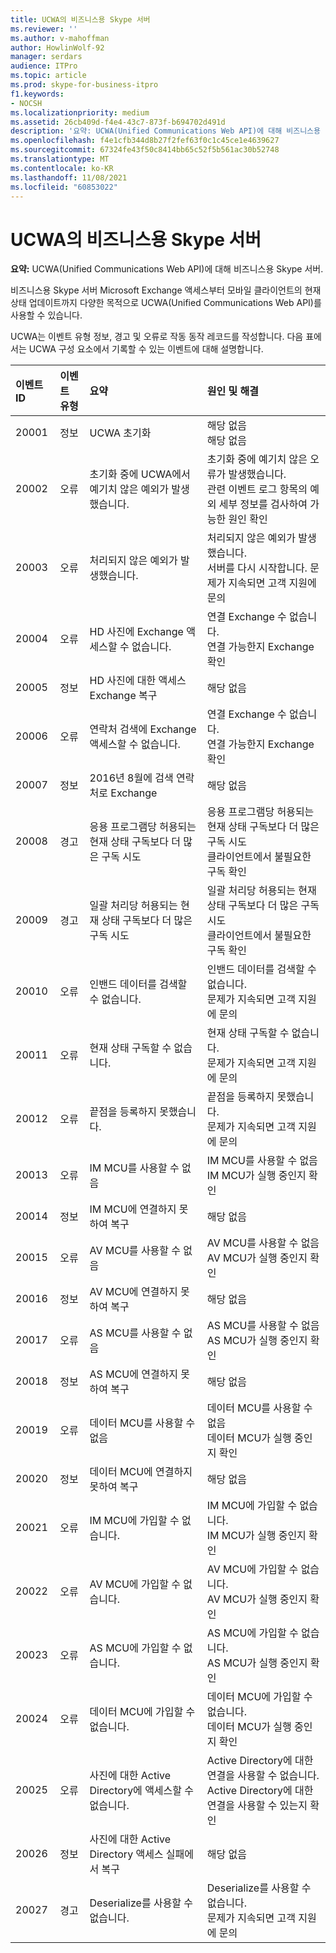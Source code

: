 ```yaml
---
title: UCWA의 비즈니스용 Skype 서버
ms.reviewer: ''
ms.author: v-mahoffman
author: HowlinWolf-92
manager: serdars
audience: ITPro
ms.topic: article
ms.prod: skype-for-business-itpro
f1.keywords:
- NOCSH
ms.localizationpriority: medium
ms.assetid: 26cb409d-f4e4-43c7-873f-b694702d491d
description: '요약: UCWA(Unified Communications Web API)에 대해 비즈니스용 Skype 서버.'
ms.openlocfilehash: f4e1cfb344d8b27f2fef63f0c1c45ce1e4639627
ms.sourcegitcommit: 67324fe43f50c8414bb65c52f5b561ac30b52748
ms.translationtype: MT
ms.contentlocale: ko-KR
ms.lasthandoff: 11/08/2021
ms.locfileid: "60853022"
---
```

# <a name="ucwa-events-in-skype-for-business-server"></a>UCWA의 비즈니스용 Skype 서버
 
**요약:** UCWA(Unified Communications Web API)에 대해 비즈니스용 Skype 서버.
  
비즈니스용 Skype 서버 Microsoft Exchange 액세스부터 모바일 클라이언트의 현재 상태 업데이트까지 다양한 목적으로 UCWA(Unified Communications Web API)를 사용할 수 있습니다.
  
UCWA는 이벤트 유형 정보, 경고 및 오류로 작동 동작 레코드를 작성합니다. 다음 표에서는 UCWA 구성 요소에서 기록할 수 있는 이벤트에 대해 설명합니다.
  
|**이벤트 ID**|**이벤트 유형**|**요약**|**원인 및 해결**|
|:-----|:-----|:-----|:-----|
|20001  <br/> |정보  <br/> |UCWA 초기화  <br/> |해당 없음  <br/> 해당 없음  <br/> |
|20002  <br/> |오류  <br/> |초기화 중에 UCWA에서 예기치 않은 예외가 발생했습니다.  <br/> |초기화 중에 예기치 않은 오류가 발생했습니다.  <br/> 관련 이벤트 로그 항목의 예외 세부 정보를 검사하여 가능한 원인 확인  <br/> |
|20003  <br/> |오류  <br/> |처리되지 않은 예외가 발생했습니다.  <br/> |처리되지 않은 예외가 발생했습니다.  <br/> 서버를 다시 시작합니다. 문제가 지속되면 고객 지원에 문의  <br/> |
|20004  <br/> |오류  <br/> |HD 사진에 Exchange 액세스할 수 없습니다.  <br/> |연결 Exchange 수 없습니다.  <br/> 연결 가능한지 Exchange 확인  <br/> |
|20005  <br/> |정보  <br/> |HD 사진에 대한 액세스 Exchange 복구  <br/> |해당 없음  <br/> |
|20006  <br/> |오류  <br/> |연락처 검색에 Exchange 액세스할 수 없습니다.  <br/> |연결 Exchange 수 없습니다.  <br/> 연결 가능한지 Exchange 확인  <br/> |
|20007  <br/> |정보  <br/> |2016년 8월에 검색 연락처로 Exchange  <br/> |해당 없음  <br/> |
|20008  <br/> |경고  <br/> |응용 프로그램당 허용되는 현재 상태 구독보다 더 많은 구독 시도  <br/> |응용 프로그램당 허용되는 현재 상태 구독보다 더 많은 구독 시도  <br/> 클라이언트에서 불필요한 구독 확인  <br/> |
|20009  <br/> |경고  <br/> |일괄 처리당 허용되는 현재 상태 구독보다 더 많은 구독 시도  <br/> |일괄 처리당 허용되는 현재 상태 구독보다 더 많은 구독 시도  <br/> 클라이언트에서 불필요한 구독 확인  <br/> |
|20010  <br/> |오류  <br/> |인밴드 데이터를 검색할 수 없습니다.  <br/> |인밴드 데이터를 검색할 수 없습니다.  <br/> 문제가 지속되면 고객 지원에 문의  <br/> |
|20011  <br/> |오류  <br/> |현재 상태 구독할 수 없습니다.  <br/> |현재 상태 구독할 수 없습니다.  <br/> 문제가 지속되면 고객 지원에 문의  <br/> |
|20012  <br/> |오류  <br/> |끝점을 등록하지 못했습니다.  <br/> |끝점을 등록하지 못했습니다.  <br/> 문제가 지속되면 고객 지원에 문의  <br/> |
|20013  <br/> |오류  <br/> |IM MCU를 사용할 수 없음  <br/> |IM MCU를 사용할 수 없음  <br/> IM MCU가 실행 중인지 확인  <br/> |
|20014  <br/> |정보  <br/> |IM MCU에 연결하지 못하여 복구  <br/> |해당 없음  <br/> |
|20015  <br/> |오류  <br/> |AV MCU를 사용할 수 없음  <br/> |AV MCU를 사용할 수 없음  <br/> AV MCU가 실행 중인지 확인  <br/> |
|20016  <br/> |정보  <br/> |AV MCU에 연결하지 못하여 복구  <br/> |해당 없음  <br/> |
|20017  <br/> |오류  <br/> |AS MCU를 사용할 수 없음  <br/> |AS MCU를 사용할 수 없음  <br/> AS MCU가 실행 중인지 확인  <br/> |
|20018  <br/> |정보  <br/> |AS MCU에 연결하지 못하여 복구  <br/> |해당 없음  <br/> |
|20019  <br/> |오류  <br/> |데이터 MCU를 사용할 수 없음  <br/> |데이터 MCU를 사용할 수 없음  <br/> 데이터 MCU가 실행 중인지 확인  <br/> |
|20020  <br/> |정보  <br/> |데이터 MCU에 연결하지 못하여 복구  <br/> |해당 없음  <br/> |
|20021  <br/> |오류  <br/> |IM MCU에 가입할 수 없습니다.  <br/> |IM MCU에 가입할 수 없습니다.  <br/> IM MCU가 실행 중인지 확인  <br/> |
|20022  <br/> |오류  <br/> |AV MCU에 가입할 수 없습니다.  <br/> |AV MCU에 가입할 수 없습니다.  <br/> AV MCU가 실행 중인지 확인  <br/> |
|20023  <br/> |오류  <br/> |AS MCU에 가입할 수 없습니다.  <br/> |AS MCU에 가입할 수 없습니다.  <br/> AS MCU가 실행 중인지 확인  <br/> |
|20024  <br/> |오류  <br/> |데이터 MCU에 가입할 수 없습니다.  <br/> |데이터 MCU에 가입할 수 없습니다.  <br/> 데이터 MCU가 실행 중인지 확인  <br/> |
|20025  <br/> |오류  <br/> |사진에 대한 Active Directory에 액세스할 수 없습니다.  <br/> |Active Directory에 대한 연결을 사용할 수 없습니다.  <br/> Active Directory에 대한 연결을 사용할 수 있는지 확인  <br/> |
|20026  <br/> |정보  <br/> |사진에 대한 Active Directory 액세스 실패에서 복구  <br/> |해당 없음  <br/> |
|20027  <br/> |경고  <br/> |Deserialize를 사용할 수 없습니다.  <br/> |Deserialize를 사용할 수 없습니다.  <br/> 문제가 지속되면 고객 지원에 문의  <br/> |
   


